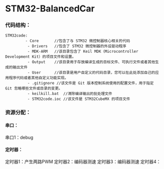 # STM32-BalancedCar



### 代码结构：

``` 
STM32code:
		 - Core       //包含了与 STM32 微控制器核心相关的代码
          - Drivers   //包含了 STM32 微控制器的外设驱动程序
          - MDK-ARM   //该目录包含了 Keil MDK（Microcontroller Development Kit）的项目文件和设置。
          - Output    //该目录用于存放编译生成的目标文件、可执行文件或者其他生成的输出文件
          - User      //该目录是用户自定义的代码目录，您可以在此处添加自己的应用程序代码或者其他自定义功能实现。
          - .gitignore //该文件是 Git 版本控制系统使用的配置文件，用于指定 Git 忽略哪些文件或目录的变更。
          - keilkill.bat  //清除编译输出的批处理文件
          - STM32code.ioc //该文件是 STM32CubeMX 的项目文件
```

### 资源分配：

#### 串口：

串口1：debug

#### 定时器：

定时器1：产生两路PWM
定时器2：编码器测速
定时器3：编码器测速
定时器4：
